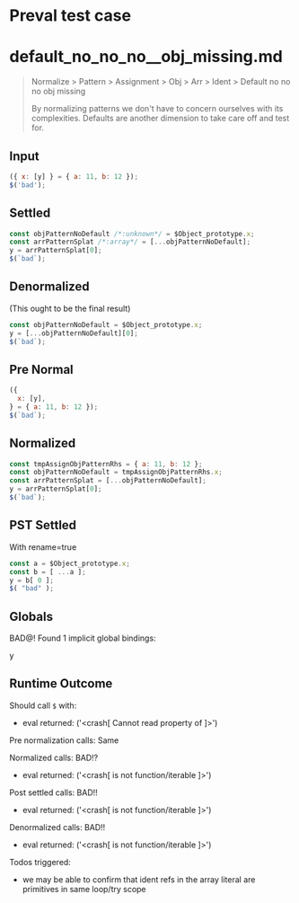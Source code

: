 # Preval test case

# default_no_no_no__obj_missing.md

> Normalize > Pattern > Assignment > Obj > Arr > Ident > Default no no no  obj missing
>
> By normalizing patterns we don't have to concern ourselves with its complexities. Defaults are another dimension to take care off and test for.

## Input

`````js filename=intro
({ x: [y] } = { a: 11, b: 12 });
$('bad');
`````

## Settled


`````js filename=intro
const objPatternNoDefault /*:unknown*/ = $Object_prototype.x;
const arrPatternSplat /*:array*/ = [...objPatternNoDefault];
y = arrPatternSplat[0];
$(`bad`);
`````

## Denormalized
(This ought to be the final result)

`````js filename=intro
const objPatternNoDefault = $Object_prototype.x;
y = [...objPatternNoDefault][0];
$(`bad`);
`````

## Pre Normal


`````js filename=intro
({
  x: [y],
} = { a: 11, b: 12 });
$(`bad`);
`````

## Normalized


`````js filename=intro
const tmpAssignObjPatternRhs = { a: 11, b: 12 };
const objPatternNoDefault = tmpAssignObjPatternRhs.x;
const arrPatternSplat = [...objPatternNoDefault];
y = arrPatternSplat[0];
$(`bad`);
`````

## PST Settled
With rename=true

`````js filename=intro
const a = $Object_prototype.x;
const b = [ ...a ];
y = b[ 0 ];
$( "bad" );
`````

## Globals

BAD@! Found 1 implicit global bindings:

y

## Runtime Outcome

Should call `$` with:
 - eval returned: ('<crash[ Cannot read property <ref> of <ref2> ]>')

Pre normalization calls: Same

Normalized calls: BAD!?
 - eval returned: ('<crash[ <ref> is not function/iterable ]>')

Post settled calls: BAD!!
 - eval returned: ('<crash[ <ref> is not function/iterable ]>')

Denormalized calls: BAD!!
 - eval returned: ('<crash[ <ref> is not function/iterable ]>')

Todos triggered:
- we may be able to confirm that ident refs in the array literal are primitives in same loop/try scope
